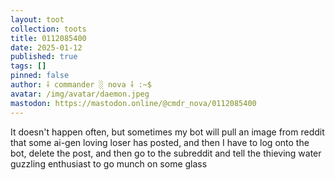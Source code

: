 ```yaml
---
layout: toot
collection: toots
title: 0112085400
date: 2025-01-12
published: true
tags: []
pinned: false
author: ⸸ commander ░ nova ⸸ :~$
avatar: /img/avatar/daemon.jpeg
mastodon: https://mastodon.online/@cmdr_nova/0112085400
---
```


It doesn't happen often, but sometimes my bot will pull an image from reddit that some ai-gen loving loser has posted, and then I have to log onto the bot, delete the post, and then go to the subreddit and tell the thieving water guzzling enthusiast to go munch on some glass
